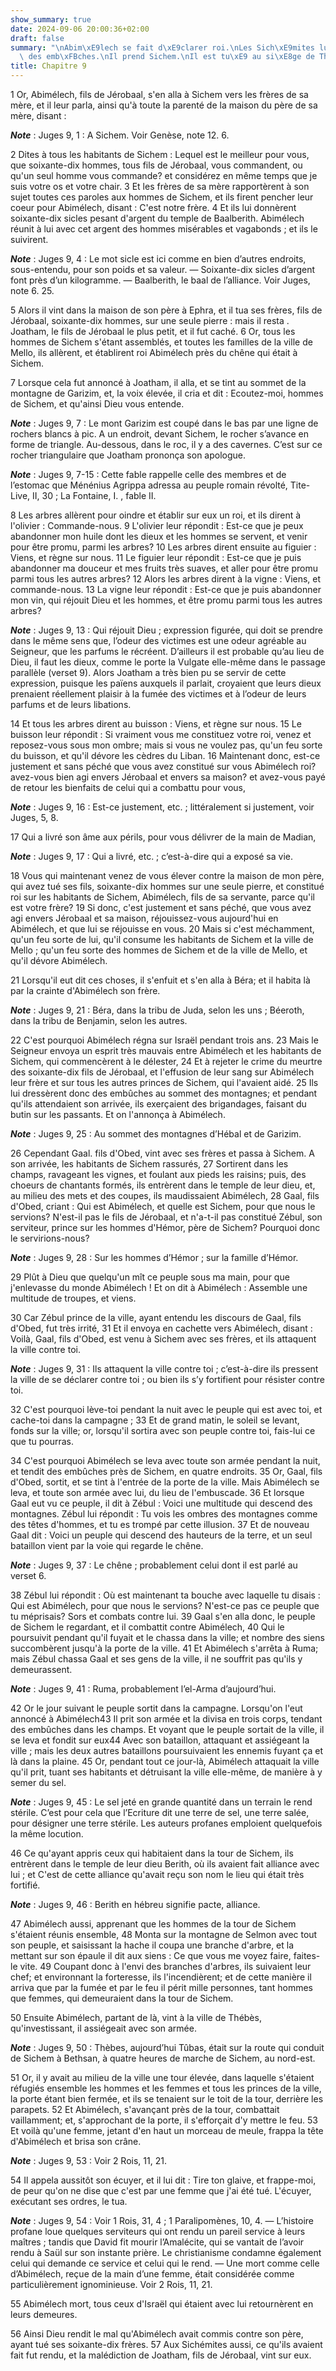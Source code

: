 ```yaml
---
show_summary: true
date: 2024-09-06 20:00:36+02:00
draft: false
summary: "\nAbim\xE9lech se fait d\xE9clarer roi.\nLes Sich\xE9mites lui dressent\
  \ des emb\xFBches.\nIl prend Sichem.\nIl est tu\xE9 au si\xE8ge de Th\xE9b\xE8s.\n"
title: Chapitre 9
---
```





1 Or, Abimélech, fils de Jérobaal, s'en alla à Sichem vers les frères de sa mère, et il leur parla, ainsi qu'à toute la parenté de la maison du père de sa mère, disant :

***Note*** :  Juges 9, 1 : A Sichem. Voir Genèse, note 12. 6.

2 Dites à tous les habitants de Sichem : Lequel est le meilleur pour vous, que soixante-dix hommes, tous fils de Jérobaal, vous commandent, ou qu'un seul homme vous commande? et considérez en même temps que je suis votre os et votre chair. 3 Et les frères de sa mère rapportèrent à son sujet toutes ces paroles aux hommes de Sichem, et ils firent pencher leur coeur pour Abimélech, disant : C'est notre frère. 4 Et ils lui donnèrent soixante-dix sicles pesant d'argent du temple de Baalberith. Abimélech réunit à lui avec cet argent des hommes misérables et vagabonds ; et ils le suivirent.

***Note*** :  Juges 9, 4 : Le mot sicle est ici comme en bien d’autres endroits, sous-entendu, pour son poids et sa valeur. ― Soixante-dix sicles d’argent font près d’un kilogramme. ― Baalberith, le baal de l’alliance. Voir Juges, note 6. 25.

5 Alors il vint dans la maison de son père à Ephra, et il tua ses frères, fils de Jérobaal, soixante-dix hommes, sur une seule pierre : mais il resta . Joatham, le fils de Jérobaal le plus petit, et il fut caché. 6 Or, tous les hommes de Sichem s'étant assemblés, et toutes les familles de la ville de Mello, ils allèrent, et établirent roi Abimélech près du chêne qui était à Sichem.


7 Lorsque cela fut annoncé à Joatham, il alla, et se tint au sommet de la montagne de Garizim, et, la voix élevée, il cria et dit : Ecoutez-moi, hommes de Sichem, et qu'ainsi Dieu vous entende.

***Note*** :  Juges 9, 7 : Le mont Garizim est coupé dans le bas par une ligne de rochers blancs à pic. A un endroit, devant Sichem, le rocher s’avance en forme de triangle. Au-dessous, dans le roc, il y a des cavernes. C’est sur ce rocher triangulaire que Joatham prononça son apologue.

***Note*** :  Juges 9, 7-15 : Cette fable rappelle celle des membres et de l’estomac que Ménénius Agrippa adressa au peuple romain révolté, Tite-Live, II, 30 ; La Fontaine, I. , fable II.

8 Les arbres allèrent pour oindre et établir sur eux un roi, et ils dirent à l'olivier : Commande-nous. 9 L'olivier leur répondit : Est-ce que je peux abandonner mon huile dont les dieux et les hommes se servent, et venir pour être promu, parmi les arbres? 10 Les arbres dirent ensuite au figuier : Viens, et règne sur nous. 11 Le figuier leur répondit : Est-ce que je puis abandonner ma douceur et mes fruits très suaves, et aller pour être promu parmi tous les autres arbres? 12 Alors les arbres dirent à la vigne : Viens, et commande-nous. 13 La vigne leur répondit : Est-ce que je puis abandonner mon vin, qui réjouit Dieu et les hommes, et être promu parmi tous les autres arbres?

***Note*** :  Juges 9, 13 : Qui réjouit Dieu ; expression figurée, qui doit se prendre dans le même sens que, l’odeur des victimes est une odeur agréable au Seigneur, que les parfums le récréent. D’ailleurs il est probable qu’au lieu de Dieu, il faut les dieux, comme le porte la Vulgate elle-même dans le passage parallèle (verset 9). Alors Joatham a très bien pu se servir de cette expression, puisque les païens auxquels il parlait, croyaient que leurs dieux prenaient réellement plaisir à la fumée des victimes et à l’odeur de leurs parfums et de leurs libations.

14 Et tous les arbres dirent au buisson : Viens, et règne sur nous. 15 Le buisson leur répondit : Si vraiment vous me constituez votre roi, venez et reposez-vous sous mon ombre; mais si vous ne voulez pas, qu'un feu sorte du buisson, et qu'il dévore les cèdres du Liban. 16 Maintenant donc, est-ce justement et sans péché que vous avez constitué sur vous Abimélech roi? avez-vous bien agi envers Jérobaal et envers sa maison? et avez-vous payé de retour les bienfaits de celui qui a combattu pour vous,

***Note*** :  Juges 9, 16 : Est-ce justement, etc. ; littéralement si justement, voir Juges, 5, 8.

17 Qui a livré son âme aux périls, pour vous délivrer de la main de Madian,

***Note*** :  Juges 9, 17 : Qui a livré, etc. ; c’est-à-dire qui a exposé sa vie.

18 Vous qui maintenant venez de vous élever contre la maison de mon père, qui avez tué ses fils, soixante-dix hommes sur une seule pierre, et constitué roi sur les habitants de Sichem, Abimélech, fils de sa servante, parce qu'il est votre frère? 19 Si donc, c'est justement et sans péché, que vous avez agi envers Jérobaal et sa maison, réjouissez-vous aujourd'hui en Abimélech, et que lui se réjouisse en vous. 20 Mais si c'est méchamment, qu'un feu sorte de lui, qu'il consume les habitants de Sichem et la ville de Mello ; qu'un feu sorte des hommes de Sichem et de la ville de Mello, et qu'il dévore Abimélech.


21 Lorsqu'il eut dit ces choses, il s'enfuit et s'en alla à Béra; et il habita là par la crainte d'Abimélech son frère.

***Note*** :  Juges 9, 21 : Béra, dans la tribu de Juda, selon les uns ; Béeroth, dans la tribu de Benjamin, selon les autres.


22 C'est pourquoi Abimélech régna sur Israël pendant trois ans. 23 Mais le Seigneur envoya un esprit très mauvais entre Abimélech et les habitants de Sichem, qui commencèrent à le délester, 24 Et à rejeter le crime du meurtre des soixante-dix fils de Jérobaal, et l'effusion de leur sang sur Abimélech leur frère et sur tous les autres princes de Sichem, qui l'avaient aidé. 25 Ils lui dressèrent donc des embûches au sommet des montagnes; et pendant qu'ils attendaient son arrivée, ils exerçaient des brigandages, faisant du butin sur les passants. Et on l'annonça à Abimélech.

***Note*** :  Juges 9, 25 : Au sommet des montagnes d’Hébal et de Garizim.


26 Cependant Gaal. fils d'Obed, vint avec ses frères et passa à Sichem. A son arrivée, les habitants de Sichem rassurés, 27 Sortirent dans les champs, ravageant les vignes, et foulant aux pieds les raisins; puis, des choeurs de chantants formés, ils entrèrent dans le temple de leur dieu, et, au milieu des mets et des coupes, ils maudissaient Abimélech, 28 Gaal, fils d'Obed, criant : Qui est Abimélech, et quelle est Sichem, pour que nous le servions? N'est-il pas le fils de Jérobaal, et n'a-t-il pas constitué Zébul, son serviteur, prince sur les hommes d'Hémor, père de Sichem? Pourquoi donc le servirions-nous?

***Note*** :  Juges 9, 28 : Sur les hommes d’Hémor ; sur la famille d’Hémor.

29 Plût à Dieu que quelqu'un mît ce peuple sous ma main, pour que j'enlevasse du monde Abimélech ! Et on dit à Abimélech : Assemble une multitude de troupes, et viens.


30 Car Zébul prince de la ville, ayant entendu les discours de Gaal, fils d'Obed, fut très irrité, 31 Et il envoya en cachette vers Abimélech, disant : Voilà, Gaal, fils d'Obed, est venu à Sichem avec ses frères, et ils attaquent la ville contre toi.

***Note*** :  Juges 9, 31 : Ils attaquent la ville contre toi ; c’est-à-dire ils pressent la ville de se déclarer contre toi ; ou bien ils s’y fortifient pour résister contre toi.

32 C'est pourquoi lève-toi pendant la nuit avec le peuple qui est avec toi, et cache-toi dans la campagne ; 33 Et de grand matin, le soleil se levant, fonds sur la ville; or, lorsqu'il sortira avec son peuple contre toi, fais-lui ce que tu pourras.


34 C'est pourquoi Abimélech se leva avec toute son armée pendant la nuit, et tendit des embûches près de Sichem, en quatre endroits. 35 Or, Gaal, fils d'Obed, sortit, et se tint à l'entrée de la porte de la ville. Mais Abimélech se leva, et toute son armée avec lui, du lieu de l'embuscade. 36 Et lorsque Gaal eut vu ce peuple, il dit à Zébul : Voici une multitude qui descend des montagnes. Zébul lui répondit : Tu vois les ombres des montagnes comme des têtes d'hommes, et tu es trompé par cette illusion. 37 Et de nouveau Gaal dit : Voici un peuple qui descend des hauteurs de la terre, et un seul bataillon vient par la voie qui regarde le chêne.

***Note*** :  Juges 9, 37 : Le chêne ; probablement celui dont il est parlé au verset 6.

38 Zébul lui répondit : Où est maintenant ta bouche avec laquelle tu disais : Qui est Abimélech, pour que nous le servions? N'est-ce pas ce peuple que tu méprisais? Sors et combats contre lui. 39 Gaal s'en alla donc, le peuple de Sichem le regardant, et il combattit contre Abimélech, 40 Qui le poursuivit pendant qu'il fuyait et le chassa dans la ville; et nombre des siens succombèrent jusqu'à la porte de la ville. 41 Et Abimélech s'arrêta à Ruma; mais Zébul chassa Gaal et ses gens de la ville, il ne souffrit pas qu'ils y demeurassent.

***Note*** :  Juges 9, 41 : Ruma, probablement l’el-Arma d’aujourd’hui.


42 Or le jour suivant le peuple sortit dans la campagne. Lorsqu'on l'eut annoncé à Abimélech43 Il prit son armée et la divisa en trois corps, tendant des embûches dans les champs. Et voyant que le peuple sortait de la ville, il se leva et fondit sur eux44 Avec son bataillon, attaquant et assiégeant la ville ; mais les deux autres bataillons poursuivaient les ennemis fuyant ça et là dans la plaine. 45 Or, pendant tout ce jour-là, Abimélech attaquait la ville qu'il prit, tuant ses habitants et détruisant la ville elle-même, de manière à y semer du sel.

***Note*** :  Juges 9, 45 : Le sel jeté en grande quantité dans un terrain le rend stérile. C’est pour cela que l’Ecriture dit une terre de sel, une terre salée, pour désigner une terre stérile. Les auteurs profanes emploient quelquefois la même locution.


46 Ce qu'ayant appris ceux qui habitaient dans la tour de Sichem, ils entrèrent dans le temple de leur dieu Berith, où ils avaient fait alliance avec lui ; et C'est de cette alliance qu'avait reçu son nom le lieu qui était très fortifié.

***Note*** :  Juges 9, 46 : Berith en hébreu signifie pacte, alliance.

47 Abimélech aussi, apprenant que les hommes de la tour de Sichem s'étaient réunis ensemble, 48 Monta sur la montagne de Selmon avec tout son peuple, et saisissant la hache il coupa une branche d'arbre, et la mettant sur son épaule il dit aux siens : Ce que vous me voyez faire, faites-le vite. 49 Coupant donc à l'envi des branches d'arbres, ils suivaient leur chef; et environnant la forteresse, ils l'incendièrent; et de cette manière il arriva que par la fumée et par le feu il périt mille personnes, tant hommes que femmes, qui demeuraient dans la tour de Sichem.


50 Ensuite Abimélech, partant de là, vint à la ville de Thébès, qu'investissant, il assiégeait avec son armée.

***Note*** :  Juges 9, 50 : Thèbes, aujourd’hui Tûbas, était sur la route qui conduit de Sichem à Bethsan, à quatre heures de marche de Sichem, au nord-est.

51 Or, il y avait au milieu de la ville une tour élevée, dans laquelle s'étaient réfugiés ensemble les hommes et les femmes et tous les princes de la ville, la porte étant bien fermée, et ils se tenaient sur le toit de la tour, derrière les parapets. 52 Et Abimélech, s'avançant près de la tour, combattait vaillamment; et, s'approchant de la porte, il s'efforçait d'y mettre le feu. 53 Et voilà qu'une femme, jetant d'en haut un morceau de meule, frappa la tête d'Abimélech et brisa son crâne.

***Note*** :  Juges 9, 53 : Voir 2 Rois, 11, 21.

54 Il appela aussitôt son écuyer, et il lui dit : Tire ton glaive, et frappe-moi, de peur qu'on ne dise que c'est par une femme que j'ai été tué. L'écuyer, exécutant ses ordres, le tua.

***Note*** :  Juges 9, 54 : Voir 1 Rois, 31, 4 ; 1 Paralipomènes, 10, 4. ― L’histoire profane loue quelques serviteurs qui ont rendu un pareil service à leurs maîtres ; tandis que David fit mourir l’Amalécite, qui se vantait de l’avoir rendu à Saül sur son instante prière. Le christianisme condamne également celui qui demande ce service et celui qui le rend. ― Une mort comme celle d’Abimélech, reçue de la main d’une femme, était considérée comme particulièrement ignominieuse. Voir 2 Rois, 11, 21.

55 Abimélech mort, tous ceux d'Israël qui étaient avec lui retournèrent en leurs demeures.


56 Ainsi Dieu rendit le mal qu'Abimélech avait commis contre son père, ayant tué ses soixante-dix frères. 57 Aux Sichémites aussi, ce qu'ils avaient fait fut rendu, et la malédiction de Joatham, fils de Jérobaal, vint sur eux.

